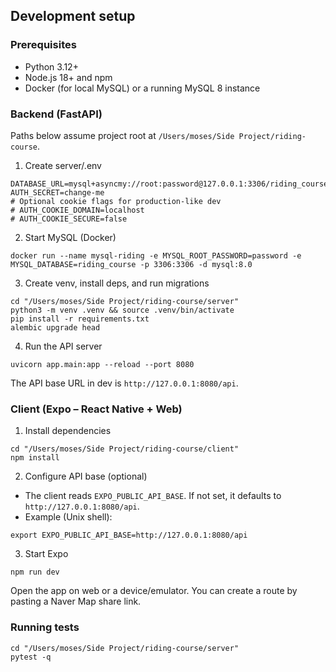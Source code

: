 ## Development setup

### Prerequisites
- Python 3.12+
- Node.js 18+ and npm
- Docker (for local MySQL) or a running MySQL 8 instance

### Backend (FastAPI)
Paths below assume project root at `/Users/moses/Side Project/riding-course`.

1) Create server/.env
```
DATABASE_URL=mysql+asyncmy://root:password@127.0.0.1:3306/riding_course
AUTH_SECRET=change-me
# Optional cookie flags for production-like dev
# AUTH_COOKIE_DOMAIN=localhost
# AUTH_COOKIE_SECURE=false
```

2) Start MySQL (Docker)
```
docker run --name mysql-riding -e MYSQL_ROOT_PASSWORD=password -e MYSQL_DATABASE=riding_course -p 3306:3306 -d mysql:8.0
```

3) Create venv, install deps, and run migrations
```
cd "/Users/moses/Side Project/riding-course/server"
python3 -m venv .venv && source .venv/bin/activate
pip install -r requirements.txt
alembic upgrade head
```

4) Run the API server
```
uvicorn app.main:app --reload --port 8080
```

The API base URL in dev is `http://127.0.0.1:8080/api`.

### Client (Expo – React Native + Web)
1) Install dependencies
```
cd "/Users/moses/Side Project/riding-course/client"
npm install
```

2) Configure API base (optional)
- The client reads `EXPO_PUBLIC_API_BASE`. If not set, it defaults to `http://127.0.0.1:8080/api`.
- Example (Unix shell):
```
export EXPO_PUBLIC_API_BASE=http://127.0.0.1:8080/api
```

3) Start Expo
```
npm run dev
```

Open the app on web or a device/emulator. You can create a route by pasting a Naver Map share link.

### Running tests
```
cd "/Users/moses/Side Project/riding-course/server"
pytest -q
```


